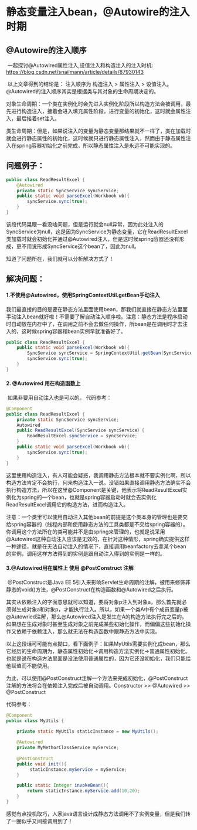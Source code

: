 # 静态变量注入bean，@Autowire的注入时期

## @Autowire的注入顺序

​        一起探讨@Autowired属性注入,设值注入和构造注入的注入时机: https://blog.csdn.net/snailmann/article/details/87930143 

​		以上文章得到的结论是： 注入顺序为 构造注入 > 属性注入 > 设值注入。@Autowired的注入顺序其实是根据类与其对象的生命周期决定的。

​		对象生命周期：一个类在实例化时会先进入实例化阶段所以构造方法会被调用，最先进行构造注入，接着会进入填充属性阶段，进行变量的初始化，这时就会属性注入，最后接着set注入。

​		类生命周期：但是，如果说注入的变量为静态变量那结果就不一样了，类在加载时就会进行静态属性的初始化，这时候就只进行静态属性注入，然而由于静态属性注入在spring容器初始化之前完成，所以静态属性注入是永远不可能实现的。

## 问题例子：

```java
public class ReadResultExcel {
    @Autowired
    private static SyncService syncService;
    public static void parseExcel(Workbook wb){
        syncService.sync(true);
    }
}
```

​		该段代码晃眼一看没啥问题，但是运行就会null异常，因为此处注入的SyncService为null，这是因为SyncService为静态变量，它在ReadResultExcel类加载时就会初始化并通过@Autowired注入，但是这时候spring容器还没有形成，更不用说形成SyncService这个bean了，因此为null。

知道了问题所在，我们就可以分析解决方式了！

## 解决问题：

#### 1.不使用@Autowired，使用SpringContextUtil.getBean手动注入

我们最直接的目的是要在静态方法里面使用bean，那我们就直接在静态方法里面手动注入bean就好啦！不需要了解自动注入顺序啦。注意：静态方法是程序启动时自动放在内存中了，在调用之前不会去做任何操作，所bean是在调用时才去注入的，这时候spring容器和bean实例早就准备好了。

```java
public class ReadResultExcel {
    public static void parseExcel(Workbook wb){
        SyncService syncService = SpringContextUtil.getBean(SyncService.class);
        syncService.sync(true);
    }
}

```

#### 2. @Autowired 用在构造函数上

​		如果非要用自动注入也是可以的。
代码参考：

```java
@Component
public class ReadResultExcel {
    private static SyncService syncService;
    Autowired
    public ReadResultExcel(SyncService syncService）{
        ReadResultExcel.syncService = syncService;
    }
    public static void parseExcel(Workbook wb){
        syncService.sync(true);
    }
}
```

​		这里使用构造注入，有人可能会疑惑，我调用静态方法根本就不要实例化啊，所以构造方法肯定不会执行，何来构造注入一说。没错如果直接调用静态方法确实不会执行构造方法，所以在这里@Component是关键，他表示将ReadResultExcel实例化为spring的一个bean，也就是spring容器启动时就会去实例化ReadResultExcel调用它的构造方法，进而构造注入。

​		注意：一个类里可以使用自动注入其他bean的前提是这个类本身的管理也是要交给spring容器的（线程内部和使用静态方法的工具类都是不交给spring容器的）。你调用这个方法所在的类可能并不是由spring来管理的，也就是说采用@Autowired这种自动注入应该是无效的，在针对这种情形，spring确实提供这样一种途径，就是在无法自动注入的情况下，直接调用beanfactory去拿某个bean的实例，调用这样方法得到的实例是跟自动注入得到的实例是一样的。

#### 3.@Autowired用在属性上   使用 @PostConstruct 注解    

​		@PostConstruct是Java EE 5引入来影响Servlet生命周期的注解，被用来修饰非静态的void()方法，@PostConstruct在构造函数和@Autowired之后执行。		

​		其实从依赖注入的字面意思就可以知道，要将对象p注入到对象a，那么首先就必须得生成对象a和对象p，才能执行注入。所以，如果一个类A中有个成员变量p被@Autowried注解，那么@Autowired注入是发生在A的构造方法执行完之后的。如果想在生成对象时甚至生成对象之前完成某些初始化操作，而偏偏这些初始化操作又依赖于依赖注入，那么就无法在构造函数中跟静态方法中实现。

​		以上这段话可可能有点拗口，看下面例子：如果MyUtils需要实例化成bean，那么它经历的生命周期为，静态属性初始化->调用构造方法实例化->普通属性初始化。也就是说在构造方法里面是没法使用普通属性的，因为它还没初始化，我们只能给他赋值而不能使用。

​		为此，可以使用@PostConstruct注解一个方法来完成初始化，@PostConstruct注解的方法将会在依赖注入完成后被自动调用。Constructor >> @Autowired >> @PostConstruct


代码参考：

```java
@Component
public class MyUtils {

 	private static MyUtils staticInstance = new MyUtils();
 	
	@Autowired
 	private MyMethorClassService myService;
 	
	@PostConstruct
 	public void init(){
  		 staticInstance.myService = myService;   
 	}

	public static Integer invokeBean(){      
  		return staticInstance.myService.add(10,20);
	}
}
```

​	感觉有点投机取巧，人家java语言设计成静态方法调用不了实例变量，但是我们转了一圈似乎又间接调用到了！

<script type="text/javascript">
window.addEventListener("load", function() {
  var click_handle = function() {
    if (this.href.substr(-5) == ".html") {
      location.href = this.href;
    } else {
      location.href = "./index.html";
    }
  };
  var as = document.querySelectorAll(".chapter a, .navigation-prev, .navigation-next");
  for (var i = 0; i < as.length; i++) {
    as[i].addEventListener("click", click_handle, true);
    as[i].title = as[i].innerText;
  }
});
</script>

<script type="text/javascript">
window.addEventListener("load", function() {
  var click_handle = function() {
    if (this.href.substr(-5) == ".html") {
      location.href = this.href;
    } else {
      location.href = "./index.html";
    }
  };
  var as = document.querySelectorAll(".chapter a, .navigation-prev, .navigation-next");
  for (var i = 0; i < as.length; i++) {
    as[i].addEventListener("click", click_handle, true);
    as[i].title = as[i].innerText;
  }
});
</script>

